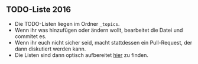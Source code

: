 ## TODO-Liste 2016

* Die TODO-Listen liegen im Ordner `_topics`.
* Wenn ihr was hinzufügen oder ändern wollt, bearbeitet die Datei und commitet es.
* Wenn ihr euch nicht sicher seid, macht stattdessen ein Pull-Request, der dann diskutiert werden kann.
* Die Listen sind dann optisch aufbereitet [hier](http://xgme-team.github.io/todo-2016) zu finden.
